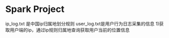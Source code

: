 # Spark  Project
   ip_log.txt 是中国ip归属地划分规则
   user_log.txt是用户行为日志采集的信息
1)获取用户端的ip，通过ip规则归属地查询获取用户当前的位置信息
 
